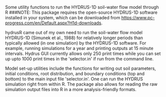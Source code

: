 Some utility functions to run the HYDRUS-1D soil-water flow model through R
###NOTE: This package requires the open-source HYDRUS-1D software installed in your system, which can be downloaded from https://www.pc-progress.com/en/Default.aspx?H1d-downloads. 

hydrusR came out of my own need to run the soil-water flow model HYDRUS-1D (Simunek et al., 1988) for relatively longer periods than typically allowed (in one simulation) by the HYDRUS-1D software. For example, running simulations for a year and printing outputs at 15 minute intervals. Hydrus GUI currently allows only 250 print times while you can set up upto 1000 print times in the 'selector.in' if run from the command line. 

Model set-up utilities include the functions for writing out soil parameters, initial conditions, root distribution, and boundary conditions (top and bottom) to the main input file 'selector.in'. 
One can run the HYDRUS simulation right from within R.
The package also allows for reading the raw simulation output files into R in a more analysis-friendly formats.


